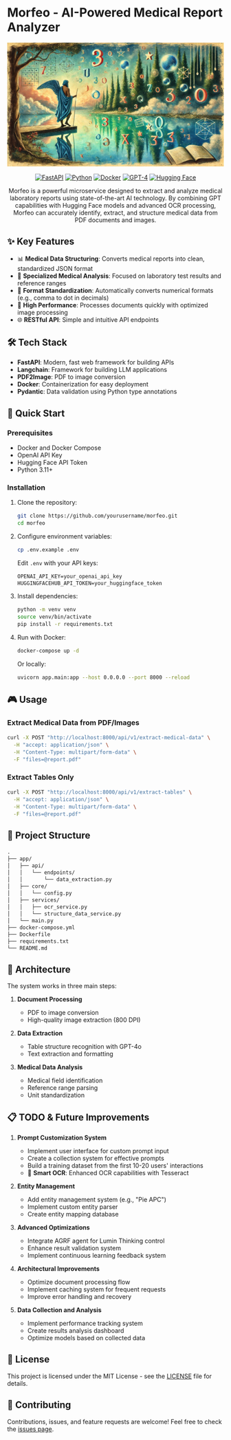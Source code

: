 # Morfeo - AI-Powered Medical Report Analyzer

<div align="center">

![Morfeo server image](./.github/assets/morfeo.jpg)

[![FastAPI](https://img.shields.io/badge/FastAPI-005571?style=for-the-badge&logo=fastapi)](https://fastapi.tiangolo.com)
[![Python](https://img.shields.io/badge/python-3670A0?style=for-the-badge&logo=python&logoColor=ffdd54)](https://www.python.org)
[![Docker](https://img.shields.io/badge/docker-%230db7ed.svg?style=for-the-badge&logo=docker&logoColor=white)](https://www.docker.com)
[![GPT-4](https://img.shields.io/badge/GPT--4-412991?style=for-the-badge&logo=openai&logoColor=white)](https://openai.com)
[![Hugging Face](https://img.shields.io/badge/Hugging%20Face-FFAC2F?style=for-the-badge&logo=huggingface&logoColor=black)](https://huggingface.co)

Morfeo is a powerful microservice designed to extract and analyze medical laboratory reports using state-of-the-art AI technology. By combining GPT capabilities with Hugging Face models and advanced OCR processing, Morfeo can accurately identify, extract, and structure medical data from PDF documents and images.

</div>

## ✨ Key Features

- 📊 **Medical Data Structuring**: Converts medical reports into clean, standardized JSON format
- 🎯 **Specialized Medical Analysis**: Focused on laboratory test results and reference ranges
- 🔄 **Format Standardization**: Automatically converts numerical formats (e.g., comma to dot in decimals)
- 🚀 **High Performance**: Processes documents quickly with optimized image processing
- 🌐 **RESTful API**: Simple and intuitive API endpoints

## 🛠️ Tech Stack

- **FastAPI**: Modern, fast web framework for building APIs
- **Langchain**: Framework for building LLM applications
- **PDF2Image**: PDF to image conversion
- **Docker**: Containerization for easy deployment
- **Pydantic**: Data validation using Python type annotations

## 🚀 Quick Start

### Prerequisites

- Docker and Docker Compose
- OpenAI API Key
- Hugging Face API Token
- Python 3.11+

### Installation

1. Clone the repository:

   ```bash
   git clone https://github.com/yourusername/morfeo.git
   cd morfeo
   ```

2. Configure environment variables:

   ```bash
   cp .env.example .env
   ```

   Edit `.env` with your API keys:

   ```
   OPENAI_API_KEY=your_openai_api_key
   HUGGINGFACEHUB_API_TOKEN=your_huggingface_token
   ```

3. Install dependencies:

   ```bash
   python -m venv venv
   source venv/bin/activate
   pip install -r requirements.txt
   ```

4. Run with Docker:
   ```bash
   docker-compose up -d
   ```
   Or locally:
   ```bash
   uvicorn app.main:app --host 0.0.0.0 --port 8000 --reload
   ```

## 🎮 Usage

### Extract Medical Data from PDF/Images

```bash
curl -X POST "http://localhost:8000/api/v1/extract-medical-data" \
  -H "accept: application/json" \
  -H "Content-Type: multipart/form-data" \
  -F "files=@report.pdf"
```

### Extract Tables Only

```bash
curl -X POST "http://localhost:8000/api/v1/extract-tables" \
  -H "accept: application/json" \
  -H "Content-Type: multipart/form-data" \
  -F "files=@report.pdf"
```

## 📁 Project Structure

```
.
├── app/
│   ├── api/
│   │   └── endpoints/
│   │       └── data_extraction.py
│   ├── core/
│   │   └── config.py
│   ├── services/
│   │   ├── ocr_service.py
│   │   └── structure_data_service.py
│   └── main.py
├── docker-compose.yml
├── Dockerfile
├── requirements.txt
└── README.md
```

## 🔧 Architecture

The system works in three main steps:

1. **Document Processing**

   - PDF to image conversion
   - High-quality image extraction (800 DPI)

2. **Data Extraction**

   - Table structure recognition with GPT-4o
   - Text extraction and formatting

3. **Medical Data Analysis**
   - Medical field identification
   - Reference range parsing
   - Unit standardization

## 📋 TODO & Future Improvements

1. **Prompt Customization System**

   - Implement user interface for custom prompt input
   - Create a collection system for effective prompts
   - Build a training dataset from the first 10-20 users' interactions
   - 📝 **Smart OCR**: Enhanced OCR capabilities with Tesseract

2. **Entity Management**

   - Add entity management system (e.g., "Pie APC")
   - Implement custom entity parser
   - Create entity mapping database

3. **Advanced Optimizations**

   - Integrate AGRF agent for Lumin Thinking control
   - Enhance result validation system
   - Implement continuous learning feedback system

4. **Architectural Improvements**

   - Optimize document processing flow
   - Implement caching system for frequent requests
   - Improve error handling and recovery

5. **Data Collection and Analysis**
   - Implement performance tracking system
   - Create results analysis dashboard
   - Optimize models based on collected data

## 📝 License

This project is licensed under the MIT License - see the [LICENSE](LICENSE) file for details.

## 🤝 Contributing

Contributions, issues, and feature requests are welcome! Feel free to check the [issues page](../../issues).
